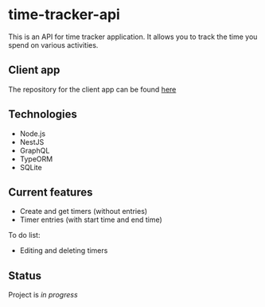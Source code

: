 # time-tracker-api

This is an API for time tracker application. It allows you to track the time you spend on various activities.

## Client app
The repository for the client app can be found [here](https://github.com/BSkura98/TimeTracker)

## Technologies
* Node.js
* NestJS
* GraphQL
* TypeORM
* SQLite

## Current features

* Create and get timers (without entries)
* Timer entries (with start time and end time)

To do list:
* Editing and deleting timers

## Status

Project is _in progress_
